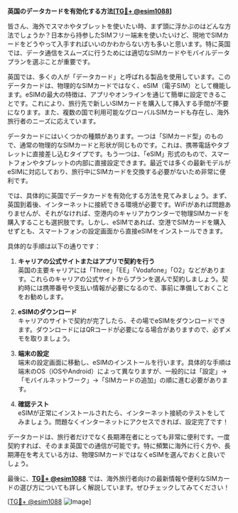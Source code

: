 **英国のデータカードを有効化する方法[[TG💪+ @esim1088](https://t.me/s/esim1088)]**

皆さん、海外でスマホやタブレットを使いたい時、まず頭に浮かぶのはどんな方法でしょうか？日本から持参したSIMフリー端末を使いたいけど、現地でSIMカードをどうやって入手すればいいのかわからない方も多いと思います。特に英国では、データ通信をスムーズに行うためには適切なSIMカードやモバイルデータプランを選ぶことが重要です。

英国では、多くの人が「データカード」と呼ばれる製品を使用しています。このデータカードは、物理的なSIMカードではなく、eSIM（電子SIM）として機能します。eSIMの最大の特徴は、アプリやオンラインを通じて簡単に設定できることです。これにより、旅行先で新しいSIMカードを購入して挿入する手間が不要になります。また、複数の国で利用可能なグローバルSIMカードも存在し、海外旅行者のニーズに応えています。

データカードにはいくつかの種類があります。一つは「SIMカード型」のもので、通常の物理的なSIMカードと形状が同じものです。これは、携帯電話やタブレットに直接差し込むタイプです。もう一つは、「eSIM」形式のもので、スマートフォンやタブレットの内部に直接設定できます。最近では多くの最新モデルがeSIMに対応しており、旅行中にSIMカードを交換する必要がないため非常に便利です。

では、具体的に英国でデータカードを有効化する方法を見てみましょう。まず、英国到着後、インターネットに接続できる環境が必要です。WiFiがあれば問題ありませんが、それがなければ、空港内のキャリアカウンターで物理SIMカードを購入することも選択肢です。しかし、eSIMであれば、空港でSIMカードを購入せずとも、スマートフォンの設定画面から直接eSIMをインストールできます。

具体的な手順は以下の通りです：

1. **キャリアの公式サイトまたはアプリで契約を行う**  
   英国の主要キャリアには「Three」「EE」「Vodafone」「O2」などがあります。これらのキャリアの公式サイトからプランを選んで契約しましょう。契約時には携帯番号や支払い情報が必要になるので、事前に準備しておくことをお勧めします。

2. **eSIMのダウンロード**  
   キャリアのサイトで契約が完了したら、その場でeSIMをダウンロードできます。ダウンロードにはQRコードが必要になる場合がありますので、必ずメモを取りましょう。

3. **端末の設定**  
   端末の設定画面に移動し、eSIMのインストールを行います。具体的な手順は端末のOS（iOSやAndroid）によって異なりますが、一般的には「設定」→「モバイルネットワーク」→「SIMカードの追加」の順に進む必要があります。

4. **確認テスト**  
   eSIMが正常にインストールされたら、インターネット接続のテストをしてみましょう。問題なくインターネットにアクセスできれば、設定完了です！

データカードは、旅行者だけでなく長期滞在者にとっても非常に便利です。一度契約すれば、そのまま英国での通信が可能です。特に頻繁に海外に行く方や、長期滞在を考えている方は、物理SIMカードではなくeSIMを選んでおくと良いでしょう。

最後に、**[TG💪+ @esim1088](https://t.me/s/esim1088)** では、海外旅行者向けの最新情報や便利なSIMカードの選び方についても詳しく解説しています。ぜひチェックしてみてください！

[[TG💪+ @esim1088](https://t.me/s/esim1088) ![Image](https://i.postimg.cc/Y0z9fWf4/image.png)]